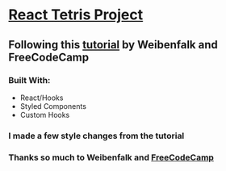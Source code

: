#  [React Tetris Project](https://missarachnid.github.io/react-tetris-game/)

##  Following this [tutorial](https://www.youtube.com/watch?v=ZGOaCxX8HIU) by Weibenfalk and FreeCodeCamp

###  Built With:
*  React/Hooks
*  Styled Components
*  Custom Hooks


###  I made a few style changes from the tutorial
###  Thanks so much to Weibenfalk and [FreeCodeCamp](https://www.freecodecamp.org/)